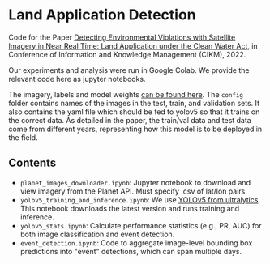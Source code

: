 # Land Application Detection

Code for the Paper [Detecting Environmental Violations with Satellite Imagery in
Near Real Time: Land Application under the Clean Water Act](https://arxiv.org/pdf/2208.08919.pdf), in Conference of Information and Knowledge Management (CIKM), 2022. 


Our experiments and analysis were run in Google Colab. We provide the relevant code here as jupyter notebooks. 

The imagery, labels and model weights [can be found here](https://drive.google.com/drive/u/1/folders/0AJqxmVfK4hN5Uk9PVA). The `config` folder contains names of the images in the test, train, and validation sets. It also contains the yaml file which should be fed to yolov5 so that it trains on the correct data. As detailed in the paper, the train/val data and test data come from different years, representing how this model is to be deployed in the field.

## Contents
  
- `planet_images_downloader.ipynb`: Jupyter notebook to download and view imagery from the Planet API.  Must specify .csv of lat/lon pairs.
- `yolov5_training_and_inference.ipynb`: We use [YOLOv5 from ultralytics](https://github.com/ultralytics/yolov5). This notebook downloads the latest version and runs training and inference. 
- `yolov5_stats.ipynb`: Calculate performance statistics (e.g., PR, AUC) for both image classification and event detection. 
- `event_detection.ipynb`: Code to aggregate image-level bounding box predictions into "event" detections, which can span multiple days. 


